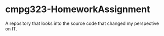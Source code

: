 # cmpg323-HomeworkAssignment
A repository that looks into the source code that changed my perspective on IT.
